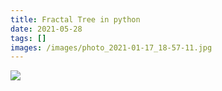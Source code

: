 ```yaml
---
title: Fractal Tree in python
date: 2021-05-28
tags: []
images: /images/photo_2021-01-17_18-57-11.jpg
---
```

![](/images/photo_2021-01-17_18-57-11.jpg)